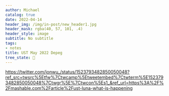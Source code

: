 ```yaml
---
author: Michael
catalog: true
date: 2022-04-14
header_img: /img/in-post/new_header1.jpg
header_mask: rgba(40, 57, 101, .4)
header_style: image
subtitle: No subtitle
tags:
- notes
title: UST May 2022 Depeg
tree_state: 🌱
---
```


https://twitter.com/jonwu_/status/1523793482850050048?ref_src=twsrc%5Etfw%7Ctwcamp%5Etweetembed%7Ctwterm%5E1523793482850050048%7Ctwgr%5E%7Ctwcon%5Es1_&ref_url=https%3A%2F%2Fmashable.com%2Farticle%2Fust-luna-what-is-happening